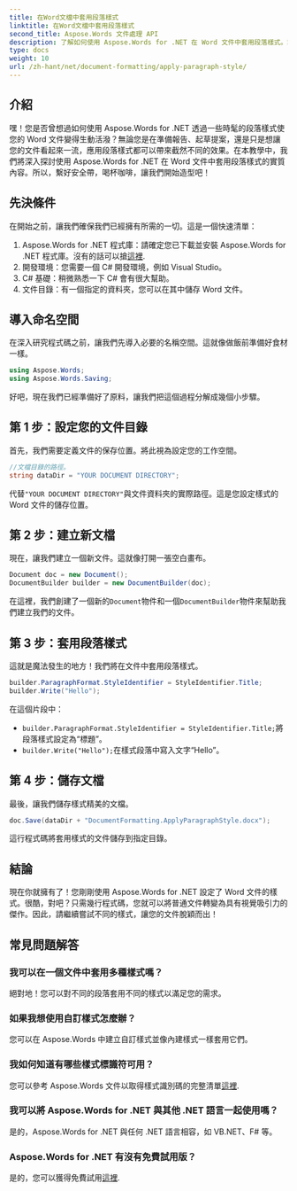 ```yaml
---
title: 在Word文檔中套用段落樣式
linktitle: 在Word文檔中套用段落樣式
second_title: Aspose.Words 文件處理 API
description: 了解如何使用 Aspose.Words for .NET 在 Word 文件中套用段落樣式。請按照我們的逐步指南獲取精美、專業的文件。
type: docs
weight: 10
url: /zh-hant/net/document-formatting/apply-paragraph-style/
---
```

## 介紹

嘿！您是否曾想過如何使用 Aspose.Words for .NET 透過一些時髦的段落樣式使您的 Word 文件變得生動活潑？無論您是在準備報告、起草提案，還是只是想讓您的文件看起來一流，應用段落樣式都可以帶來截然不同的效果。在本教學中，我們將深入探討使用 Aspose.Words for .NET 在 Word 文件中套用段落樣式的實質內容。所以，繫好安全帶，喝杯咖啡，讓我們開始造型吧！

## 先決條件

在開始之前，讓我們確保我們已經擁有所需的一切。這是一個快速清單：

1.  Aspose.Words for .NET 程式庫：請確定您已下載並安裝 Aspose.Words for .NET 程式庫。沒有的話可以搶[這裡](https://releases.aspose.com/words/net/).
2. 開發環境：您需要一個 C# 開發環境，例如 Visual Studio。
3. C# 基礎：稍微熟悉一下 C# 會有很大幫助。
4. 文件目錄：有一個指定的資料夾，您可以在其中儲存 Word 文件。

## 導入命名空間

在深入研究程式碼之前，讓我們先導入必要的名稱空間。這就像做飯前準備好食材一樣。

```csharp
using Aspose.Words;
using Aspose.Words.Saving;
```

好吧，現在我們已經準備好了原料，讓我們把這個過程分解成幾個小步驟。

## 第 1 步：設定您的文件目錄

首先，我們需要定義文件的保存位置。將此視為設定您的工作空間。

```csharp
//文檔目錄的路徑。
string dataDir = "YOUR DOCUMENT DIRECTORY";
```

代替`"YOUR DOCUMENT DIRECTORY"`與文件資料夾的實際路徑。這是您設定樣式的 Word 文件的儲存位置。

## 第 2 步：建立新文檔

現在，讓我們建立一個新文件。這就像打開一張空白畫布。

```csharp
Document doc = new Document();
DocumentBuilder builder = new DocumentBuilder(doc);
```

在這裡，我們創建了一個新的`Document`物件和一個`DocumentBuilder`物件來幫助我們建立我們的文件。

## 第 3 步：套用段落樣式

這就是魔法發生的地方！我們將在文件中套用段落樣式。

```csharp
builder.ParagraphFormat.StyleIdentifier = StyleIdentifier.Title;
builder.Write("Hello");
```

在這個片段中：
- `builder.ParagraphFormat.StyleIdentifier = StyleIdentifier.Title;`將段落樣式設定為“標題”。
- `builder.Write("Hello");`在樣式段落中寫入文字“Hello”。

## 第 4 步：儲存文檔

最後，讓我們儲存樣式精美的文檔。

```csharp
doc.Save(dataDir + "DocumentFormatting.ApplyParagraphStyle.docx");
```

這行程式碼將套用樣式的文件儲存到指定目錄。

## 結論

現在你就擁有了！您剛剛使用 Aspose.Words for .NET 設定了 Word 文件的樣式。很酷，對吧？只需幾行程式碼，您就可以將普通文件轉變為具有視覺吸引力的傑作。因此，請繼續嘗試不同的樣式，讓您的文件脫穎而出！

## 常見問題解答

### 我可以在一個文件中套用多種樣式嗎？

絕對地！您可以對不同的段落套用不同的樣式以滿足您的需求。

### 如果我想使用自訂樣式怎麼辦？

您可以在 Aspose.Words 中建立自訂樣式並像內建樣式一樣套用它們。

### 我如何知道有哪些樣式標識符可用？

您可以參考 Aspose.Words 文件以取得樣式識別碼的完整清單[這裡](https://reference.aspose.com/words/net/).

### 我可以將 Aspose.Words for .NET 與其他 .NET 語言一起使用嗎？

是的，Aspose.Words for .NET 與任何 .NET 語言相容，如 VB.NET、F# 等。

### Aspose.Words for .NET 有沒有免費試用版？

是的，您可以獲得免費試用[這裡](https://releases.aspose.com/).
